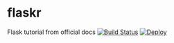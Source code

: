 # flaskr
Flask tutorial from official docs
[![Build Status](https://travis-ci.org/kwikiel/flaskr.svg?branch=master)](https://travis-ci.org/kwikiel/flaskr)
[![Deploy](https://www.herokucdn.com/deploy/button.svg)](https://heroku.com/deploy)
